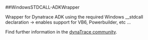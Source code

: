 ##WindowsSTDCALL-ADKWrapper

Wrapper for Dynatrace ADK using the required Windows __stdcall declaration -> enables support for VB6, Powerbuilder, etc ...

Find further information in the [dynaTrace community](https://community.dynatrace.com/community/display/DL/VisualBasic+6+Instrumentation+Wrapper).
